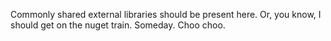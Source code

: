 Commonly shared external libraries should be present here. Or, you know, I should get on the nuget train. Someday. Choo choo.